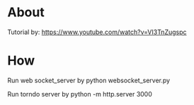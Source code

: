# About
Tutorial by: https://www.youtube.com/watch?v=VI3TnZugspc

# How
Run web socket_server by python websocket_server.py

Run torndo server by python -m http.server 3000